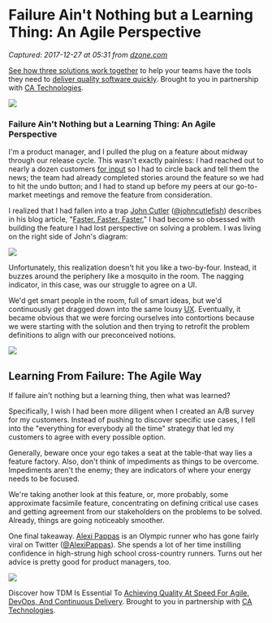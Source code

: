 # Failure Ain't Nothing but a Learning Thing: An Agile Perspective

_Captured: 2017-12-27 at 05:31 from [dzone.com](https://dzone.com/articles/failure-aint-nothing-but-a-learning-thing-an-agile?edition=347109&utm_source=Zone%20Newsletter&utm_medium=email&utm_campaign=agile%202017-12-26)_

[See how three solutions work together](https://dzone.com/go?i=204124&u=https%3A%2F%2Fad.doubleclick.net%2Fddm%2Ftrackclk%2FN6040.130331DZONE%2FB11226848.150413346%3Bdc_trk_aid%3D321098505%3Bdc_trk_cid%3D81553809%3Bdc_lat%3D%3Bdc_rdid%3D%3Btag_for_child_directed_treatment%3D) to help your teams have the tools they need to [deliver quality software quickly](https://dzone.com/go?i=204124&u=https%3A%2F%2Fad.doubleclick.net%2Fddm%2Ftrackclk%2FN6040.130331DZONE%2FB11226848.150123399%3Bdc_trk_aid%3D321096583%3Bdc_trk_cid%3D81552442%3Bdc_lat%3D%3Bdc_rdid%3D%3Btag_for_child_directed_treatment%3D). Brought to you in partnership with [CA Technologies](https://dzone.com/go?i=204124&u=https%3A%2F%2Fad.doubleclick.net%2Fddm%2Ftrackclk%2FN6040.130331DZONE%2FB11226848.150413346%3Bdc_trk_aid%3D321098505%3Bdc_trk_cid%3D81553809%3Bdc_lat%3D%3Bdc_rdid%3D%3Btag_for_child_directed_treatment%3D).

![](https://compuware.com/wp-content/uploads/2017/12/sf.png)

### Failure Ain't Nothing but a Learning Thing: An Agile Perspective

I'm a product manager, and I pulled the plug on a feature about midway through our release cycle. This wasn't exactly painless: I had reached out to nearly a dozen customers [for input](https://compuware.com/agile-feedback-loops/) so I had to circle back and tell them the news; the team had already completed stories around the feature so we had to hit the undo button; and I had to stand up before my peers at our go-to-market meetings and remove the feature from consideration.

I realized that I had fallen into a trap [John Cutler](https://hackernoon.com/@johnpcutler?source=post_header_lockup) ([@johncutlefish](https://twitter.com/johncutlefish)) describes in his blog article, "[Faster. Faster. Faster.](https://hackernoon.com/faster-faster-faster-231c7b3d088d)" I had become so obsessed with building the feature I had lost perspective on solving a problem. I was living on the right side of John's diagram:

![](https://compuware.com/wp-content/uploads/2017/12/buildbuildbuild.png)

Unfortunately, this realization doesn't hit you like a two-by-four. Instead, it buzzes around the periphery like a mosquito in the room. The nagging indicator, in this case, was our struggle to agree on a UI.

We'd get smart people in the room, full of smart ideas, but we'd continuously get dragged down into the same lousy [UX](https://compuware.com/agile-design-mainframe/). Eventually, it became obvious that we were forcing ourselves into contortions because we were starting with the solution and then trying to retrofit the problem definitions to align with our preconceived notions.

![](https://compuware.com/wp-content/uploads/2017/12/story.jpg)

## Learning From Failure: The Agile Way

If failure ain't nothing but a learning thing, then what was learned?

Specifically, I wish I had been more diligent when I created an A/B survey for my customers. Instead of pushing to discover specific use cases, I fell into the "everything for everybody all the time" strategy that led my customers to agree with every possible option.

Generally, beware once your ego takes a seat at the table-that way lies a feature factory. Also, don't think of impediments as things to be overcome. Impediments aren't the enemy; they are indicators of where your energy needs to be focused.

We're taking another look at this feature, or, more probably, some approximate facsimile feature, concentrating on defining critical use cases and getting agreement from our stakeholders on the problems to be solved. Already, things are going noticeably smoother.

One final takeaway. [Alexi Pappas](https://en.wikipedia.org/wiki/Alexi_Pappas) is an Olympic runner who has gone fairly viral on Twitter ([@AlexiPappas](https://twitter.com/AlexiPappas)). She spends a lot of her time instilling confidence in high-strung high school cross-country runners. Turns out her advice is pretty good for product managers, too.

![](https://compuware.com/wp-content/uploads/2017/12/alexi.png)

Discover how TDM Is Essential To [Achieving Quality At Speed For Agile, DevOps, And Continuous Delivery](https://dzone.com/go?i=204125&u=https%3A%2F%2Fad.doubleclick.net%2Fddm%2Ftrackclk%2FN6040.130331DZONE%2FB11226848.150413345%3Bdc_trk_aid%3D321095198%3Bdc_trk_cid%3D81552443%3Bdc_lat%3D%3Bdc_rdid%3D%3Btag_for_child_directed_treatment%3D). Brought to you in partnership with [CA Technologies](https://dzone.com/go?i=204125&u=https%3A%2F%2Fad.doubleclick.net%2Fddm%2Ftrackclk%2FN6040.130331DZONE%2FB11226848.150413345%3Bdc_trk_aid%3D321095198%3Bdc_trk_cid%3D81552443%3Bdc_lat%3D%3Bdc_rdid%3D%3Btag_for_child_directed_treatment%3D).
